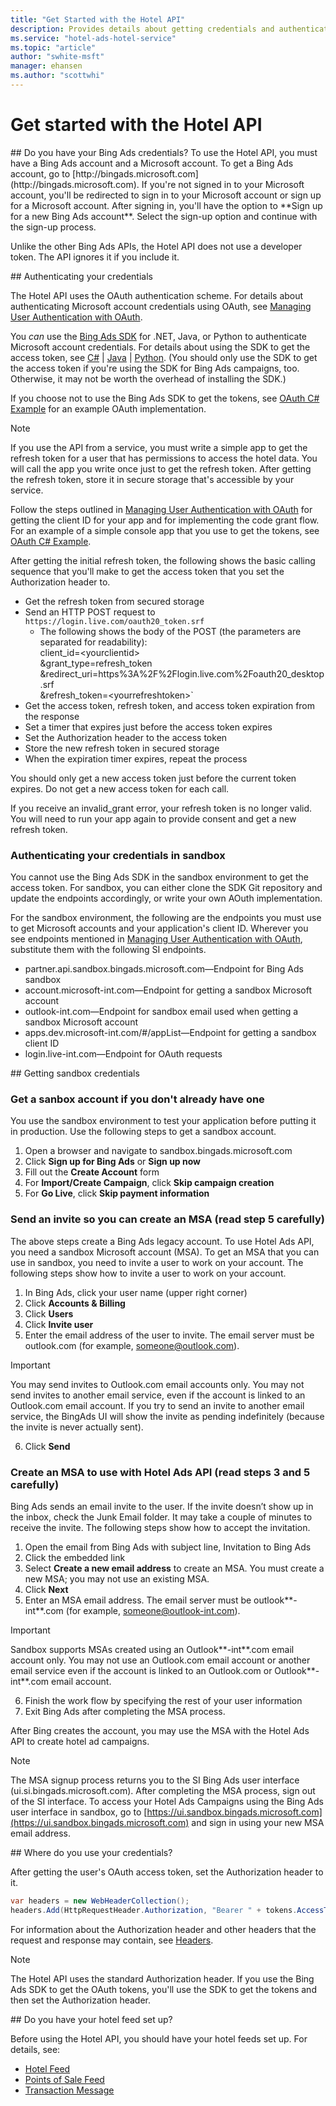 ```yaml
---
title: "Get Started with the Hotel API"
description: Provides details about getting credentials and authenticating users.
ms.service: "hotel-ads-hotel-service"
ms.topic: "article"
author: "swhite-msft"
manager: ehansen
ms.author: "scottwhi"
---
```


# Get started with the Hotel API

<a name="doyouhavecredentials"/> 
## Do you have your Bing Ads credentials?
To use the Hotel API, you must have a Bing Ads account and a Microsoft account. To get a Bing Ads account, go to [http://bingads.microsoft.com](http://bingads.microsoft.com). If you're not signed in to your Microsoft account, you'll be redirected to sign in to your Microsoft account or sign up for a Microsoft account. After signing in, you'll have the option to **Sign up for a new Bing Ads account**. Select the sign-up option and continue with the sign-up process.

Unlike the other Bing Ads APIs, the Hotel API does not use a developer token. The API ignores it if you include it.

<a name="authenticatingcredentials"/> 
## Authenticating your credentials

The Hotel API uses the OAuth authentication scheme. For details about authenticating Microsoft account credentials using OAuth, see [Managing User Authentication with OAuth](../guides/authentication-oauth.md). 

You *can* use the [Bing Ads SDK](../guides/client-libraries.md) for .NET, Java, or Python to authenticate Microsoft account credentials. For details about using the SDK to get the access token, see [C#](../guides/get-started-csharp.md) | [Java](../guides/get-started-java.md) | [Python](../guides/get-started-python.md). (You should only use the SDK to get the access token if you're using the SDK for Bing Ads campaigns, too. Otherwise, it may not be worth the overhead of installing the SDK.)

If you choose not to use the Bing Ads SDK to get the tokens, see [OAuth C# Example](../hotel-service/code-example-oauth.md) for an example OAuth implementation.

> [!NOTE]
> If you use the API from a service, you must write a simple app to get the refresh token for a user that has permissions to access the hotel data. You will call the app you write once just to get the refresh token. After getting the refresh token, store it in secure storage that's accessible by your service. 
>
> Follow the steps outlined in [Managing User Authentication with OAuth](../guides/authentication-oauth.md) for getting the client ID for your app and for implementing the code grant flow. For an example of a simple console app that you use to get the tokens, see [OAuth C# Example](../hotel-service/code-example-oauth.md).
>
> After getting the initial refresh token, the following shows the basic calling sequence that you'll make to get the access token that you set the Authorization header to.
>
> - Get the refresh token from secured storage
> - Send an HTTP POST request to `https://login.live.com/oauth20_token.srf`  
>   - The following shows the body of the POST (the parameters are separated for readability):  
>     client_id=\<yourclientid>  
&grant_type=refresh_token  
&redirect_uri=https%3A%2F%2Flogin.live.com%2Foauth20_desktop.srf  
&refresh_token=\<yourrefreshtoken>` 
> - Get the access token, refresh token, and access token expiration from the response
> - Set a timer that expires just before the access token expires
> - Set the Authorization header to the access token
> - Store the new refresh token in secured storage
> - When the expiration timer expires, repeat the process
>
> You should only get a new access token just before the current token expires. Do not get a new access token for each call.
>
> If you receive an invalid_grant error, your refresh token is no longer valid. You will need to run your app again to provide consent and get a new refresh token.

### Authenticating your credentials in sandbox

You cannot use the Bing Ads SDK in the sandbox environment to get the access token. For sandbox, you can either clone the SDK Git repository and update the endpoints accordingly, or write your own AOuth implementation.

For the sandbox environment, the following are the endpoints you must use to get Microsoft accounts and your application's client ID. Wherever you see endpoints mentioned in [Managing User Authentication with OAuth](../guides/authentication-oauth.md), substitute them with the following SI endpoints.

 - partner.api.sandbox.bingads.microsoft.com&mdash;Endpoint for Bing Ads sandbox
 - account.microsoft-int.com&mdash;Endpoint for getting a sandbox Microsoft account 
 - outlook-int.com&mdash;Endpoint for sandbox email used when getting a sandbox Microsoft account
 - apps.dev.microsoft-int.com/#/appList&mdash;Endpoint for getting a sandbox client ID
 - login.live-int.com&mdash;Endpoint for OAuth requests


<a name="getsicredentials"/> 
## Getting sandbox credentials

### Get a sanbox account if you don't already have one

You use the sandbox environment to test your application before putting it in production. Use the following steps to get a sandbox account.

1.	Open a browser and navigate to sandbox.bingads.microsoft.com
2.	Click **Sign up for Bing Ads** or **Sign up now**
3.	Fill out the **Create Account** form
4.	For **Import/Create Campaign**, click **Skip campaign creation**
5.	For **Go Live**, click **Skip payment information**

### Send an invite so you can create an MSA (**read step 5 carefully**)

The above steps create a Bing Ads legacy account. To use Hotel Ads API, you need a sandbox Microsoft account (MSA). To get an MSA that you can use in sandbox, you need to invite a user to work on your account. The following steps show how to invite a user to work on your account.

1.	In Bing Ads, click your user name (upper right corner)
2.	Click **Accounts & Billing**
3.	Click **Users**
4.	Click **Invite user**
5.	Enter the email address of the user to invite. The email server must be outlook.com (for example, someone@outlook.com).  
  
> [!IMPORTANT]  
> You may send invites to Outlook.com email accounts only. You may not send invites to another email service, even if the account is linked to an Outlook.com email account. If you try to send an invite to another email service, the BingAds UI will show the invite as pending indefinitely (because the invite is never actually sent).  
  
6.	Click **Send**

### Create an MSA to use with Hotel Ads API (**read steps 3 and 5 carefully**)

Bing Ads sends an email invite to the user. If the invite doesn’t show up in the inbox, check the Junk Email folder. It may take a couple of minutes to receive the invite. The following steps show how to accept the invitation.

1.	Open the email from Bing Ads with subject line, Invitation to Bing Ads
2.	Click the embedded link
3.	Select **Create a new email address** to create an MSA. You must create a new MSA; you may not use an existing MSA.
4.	Click **Next**
5.	Enter an MSA email address. The email server must be outlook**-int**.com (for example, someone@outlook-int.com).  
  
  > [!IMPORTANT]  
  > Sandbox supports MSAs created using an Outlook**-int**.com email account only. You may not use an Outlook.com email account or another email service even if the account is linked to an Outlook.com or Outlook**-int**.com email account.  
  
6.	Finish the work flow by specifying the rest of your user information
7.  Exit Bing Ads after completing the MSA process.


After Bing creates the account, you may use the MSA with the Hotel Ads API to create hotel ad campaigns.

> [!NOTE]
> The MSA signup process returns you to the SI Bing Ads user interface (ui.si.bingads.microsoft.com). After completing the MSA process, sign out of the SI interface. To access your Hotel Ads Campaigns using the Bing Ads user interface in sandbox, go to [https://ui.sandbox.bingads.microsoft.com](https://ui.sandbox.bingads.microsoft.com) and sign in using your new MSA email address.



<a name="wheretousecredentials"/> 
## Where do you use your credentials?

After getting the user's OAuth access token, set the Authorization header to it.

```c#
var headers = new WebHeaderCollection();
headers.Add(HttpRequestHeader.Authorization, "Bearer " + tokens.AccessToken);
```

For information about the Authorization header and other headers that the request and response may contain, see [Headers](../hotel-service/reference.md#headers). 

> [!NOTE]
> The Hotel API uses the standard Authorization header. If you use the Bing Ads SDK to get the OAuth tokens, you'll use the SDK to get the tokens and then set the Authorization header.

<a name="feeds"/>
## Do you have your hotel feed set up?

Before using the Hotel API, you should have your hotel feeds set up. For details, see:

- [Hotel Feed](../hotel-feed/hotel-feed.md)
- [Points of Sale Feed](../pos-feed/pos-feed.md) 
- [Transaction Message](../transaction-message/transaction-message.md) 





